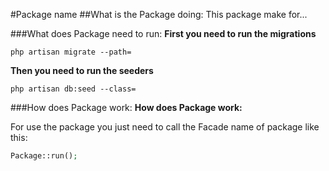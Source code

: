 #Package name
##What is the Package doing:
This package make for...

###What does Package need to run:
__First you need to run the migrations__
```shell
php artisan migrate --path=
```

__Then you need to run the seeders__
```shell
php artisan db:seed --class=
```

###How does Package work:
__How does Package work:__

For use the package you just need to call the Facade name of package like this:
```php
Package::run();
```
